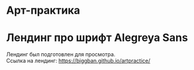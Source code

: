# Арт-практика
# Лендинг про шрифт Alegreya Sans
Лендинг был подготовлен для просмотра.<br>
Ссылка на лендинг: https://biggban.github.io/artpractice/
